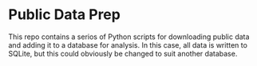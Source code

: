 # Public Data Prep

This repo contains a serios of Python scripts for downloading public data and adding it to a database for analysis. In this case, all data is written to SQLite, but this could obviously be changed to suit another database.